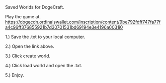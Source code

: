 Saved Worlds for DogeCraft.

Play the game at.
https://dogecdn.ordinalswallet.com/inscription/content/9be792fdff747fa77fa4c96ff376855921b7d30701531bd69194e3e4196a0031i0

1.) Save the <savedWorld>.txt to your local computer.

2.) Open the link above.

3.) Click create world.

4.) Click load world and open the <savedWorld>.txt.

5.) Enjoy.
